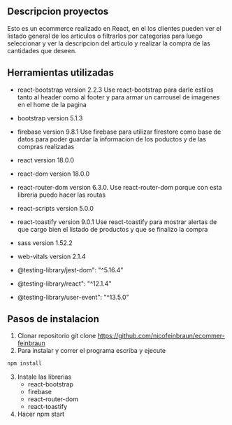 ## Descripcion proyectos
Esto es un ecommerce realizado en React, en el los clientes pueden ver el listado general de los articulos o filtrarlos por categorias para luego seleccionar y ver la descripcion del articulo y realizar la compra de las cantidades que deseen.

## Herramientas utilizadas

* react-bootstrap version 2.2.3
    Use react-bootstrap para darle estilos tanto al header como al footer y para armar un carrousel de imagenes en el home de la pagina

* bootstrap version 5.1.3

* firebase version 9.8.1
    Use firebase para utilizar firestore como base de datos para poder guardar la informacion de los poductos y de las compras realizadas

* react version 18.0.0

* react-dom version 18.0.0

* react-router-dom version 6.3.0.
    Use react-router-dom porque con esta libreria puedo hacer las routas

* react-scripts version 5.0.0

* react-toastify version 9.0.1
    Use react-toastify para mostrar alertas de que cargo bien el listado de productos y que se finalizo la compra

* sass version 1.52.2

* web-vitals version 2.1.4

* @testing-library/jest-dom": "^5.16.4"

* @testing-library/react": "^12.1.4"

* @testing-library/user-event": "^13.5.0"

## Pasos de instalacion 

1. Clonar repositorio  git clone https://github.com/nicofeinbraun/ecommer-feinbraun
2. Para instalar y correr el programa escriba y ejecute 
```bash
npm install
```
3. Instale las librerias
    * react-bootstrap
    * firebase
    * react-router-dom
    * react-toastify
4. Hacer npm start

##